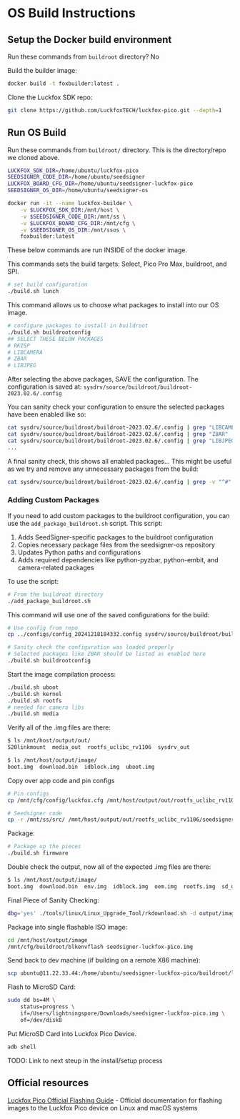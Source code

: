 # OS Build Instructions

## Setup the Docker build environment
Run these commands from `buildroot` directory? No

Build the builder image:
```bash
docker build -t foxbuilder:latest .
```

Clone the Luckfox SDK repo:
```bash
git clone https://github.com/LuckfoxTECH/luckfox-pico.git --depth=1
```


## Run OS Build

Run these commands from `buildroot/` directory. This is the directory/repo we cloned above.

```bash
LUCKFOX_SDK_DIR=/home/ubuntu/luckfox-pico
SEEDSIGNER_CODE_DIR=/home/ubuntu/seedsigner
LUCKFOX_BOARD_CFG_DIR=/home/ubuntu/seedsigner-luckfox-pico
SEEDSIGNER_OS_DIR=/home/ubuntu/seedsigner-os

docker run -it --name luckfox-builder \
    -v $LUCKFOX_SDK_DIR:/mnt/host \
    -v $SEEDSIGNER_CODE_DIR:/mnt/ss \
    -v $LUCKFOX_BOARD_CFG_DIR:/mnt/cfg \
    -v $SEEDSIGNER_OS_DIR:/mnt/ssos \
    foxbuilder:latest
```

These below commands are run INSIDE of the docker image.

This commands sets the build targets:
Select, Pico Pro Max, buildroot, and SPI.
```bash
# set build configuration
./build.sh lunch
```

This command allows us to choose what packages to install into our OS image.
```bash
# configure packages to install in buildroot
./build.sh buildrootconfig
## SELECT THESE BELOW PACKAGES
# RKISP
# LIBCAMERA
# ZBAR
# LIBJPEG
```
After selecting the above packages, SAVE the configuration.
The configuration is saved at: `sysdrv/source/buildroot/buildroot-2023.02.6/.config`

You can sanity check your configuration to ensure the selected packages have been enabled like so:
```bash
cat sysdrv/source/buildroot/buildroot-2023.02.6/.config | grep "LIBCAMERA"
cat sysdrv/source/buildroot/buildroot-2023.02.6/.config | grep "ZBAR"
cat sysdrv/source/buildroot/buildroot-2023.02.6/.config | grep "LIBJPEG"
...
```

A final sanity check, this shows all enabled packages... This might be useful as we try and remove any unnecessary packages from the build:
```bash
cat sysdrv/source/buildroot/buildroot-2023.02.6/.config | grep -v "^#"
```

### Adding Custom Packages
If you need to add custom packages to the buildroot configuration, you can use the `add_package_buildroot.sh` script. This script:
1. Adds SeedSigner-specific packages to the buildroot configuration
2. Copies necessary package files from the seedsigner-os repository
3. Updates Python paths and configurations
4. Adds required dependencies like python-pyzbar, python-embit, and camera-related packages

To use the script:
```bash
# From the buildroot directory
./add_package_buildroot.sh
```

This command will use one of the saved configurations for the build:
```bash
# Use config from repo
cp ../configs/config_20241218184332.config sysdrv/source/buildroot/buildroot-2023.02.6/.config

# Sanity check the configuration was loaded properly
# Selected packages like ZBAR should be listed as enabled here
./build.sh buildrootconfig
```

Start the image compilation process:
```bash
./build.sh uboot
./build.sh kernel
./build.sh rootfs
# needed for camera libs
./build.sh media
```

Verify all of the .img files are there:
```bash
$ ls /mnt/host/output/out/           
S20linkmount  media_out  rootfs_uclibc_rv1106  sysdrv_out

$ ls /mnt/host/output/image/
boot.img  download.bin  idblock.img  uboot.img
```

Copy over app code and pin configs
```bash
# Pin configs
cp /mnt/cfg/config/luckfox.cfg /mnt/host/output/out/rootfs_uclibc_rv1106/etc/luckfox.cfg

# Seedsigner code
cp -r /mnt/ss/src/ /mnt/host/output/out/rootfs_uclibc_rv1106/seedsigner
```

Package:
```bash
# Package up the pieces
./build.sh firmware
```

Double check the output, now all of the expected .img files are there:
```bash
$ ls /mnt/host/output/image/
boot.img  download.bin  env.img  idblock.img  oem.img  rootfs.img  sd_update.txt  tftp_update.txt  uboot.img  update.img  userdata.img
```

Final Piece of Sanity Checking:
```bash
dbg='yes' ./tools/linux/Linux_Upgrade_Tool/rkdownload.sh -d output/image/
```

Package into single flashable ISO image:
```bash
cd /mnt/host/output/image
/mnt/cfg/buildroot/blkenvflash seedsigner-luckfox-pico.img
```

Send back to dev machine (if building on a remote X86 machine):
```bash
scp ubuntu@11.22.33.44:/home/ubuntu/seedsigner-luckfox-pico/buildroot/luckfox-pico/output/image/seedsigner-luckfox-pico.img ~/Downloads
```

Flash to MicroSD Card:
```bash
sudo dd bs=4M \
    status=progress \
    if=/Users/lightningspore/Downloads/seedsigner-luckfox-pico.img \
    of=/dev/disk8
```

Put MicroSD Card into Luckfox Pico Device.

```bash
adb shell
```

TODO: Link to next steup in the install/setup process

## Official resources

[Luckfox Pico Official Flashing Guide](https://wiki.luckfox.com/Luckfox-Pico/Linux-MacOS-Burn-Image/) - Official documentation for flashing images to the Luckfox Pico device on Linux and macOS systems